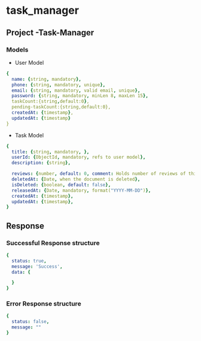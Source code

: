 # task_manager
## Project -Task-Manager


### Models
- User Model
```yaml
{ 
  name: {string, mandatory},
  phone: {string, mandatory, unique},
  email: {string, mandatory, valid email, unique}, 
  password: {string, mandatory, minLen 8, maxLen 15},
  taskCount:{string,default:0},
  pending-taskCount:{string,default:0},
  createdAt: {timestamp},
  updatedAt: {timestamp}
}
```

- Task Model
```yaml
{ 
  title: {string, mandatory, },
  userId: {ObjectId, mandatory, refs to user model},
  description: {string},

  reviews: {number, default: 0, comment: Holds number of reviews of this book},
  deletedAt: {Date, when the document is deleted}, 
  isDeleted: {boolean, default: false},
  releasedAt: {Date, mandatory, format("YYYY-MM-DD")},
  createdAt: {timestamp},
  updatedAt: {timestamp},
}
```


## Response

### Successful Response structure
```yaml
{
  status: true,
  message: 'Success',
  data: {

  }
}
```
### Error Response structure
```yaml
{
  status: false,
  message: ""
}
```
